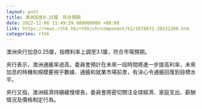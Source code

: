 ```yaml
---
layout: post
title: 澳洲加息0.25厘　符合預期
date: 2022-12-06 11:49:59.000000000 +08:00
link: https://news.rthk.hk/rthk/ch/component/k2/1678631-20221206.htm
categories: rthk
---
```


澳洲央行加息0.25厘，指標利率上調至3.1厘，符合市場預期。

央行表示，澳洲通脹率過高，委員會預計在未來一段時間將進一步提高利率，未來加息的時機和規模要視乎數據、通脹和就業市場前景，有決心令通脹回復到目標水平。

央行又指，澳洲經濟持續緩慢增長，委員會將密切關注全球經濟、家庭支出、薪酬情況及價格制定行為。
